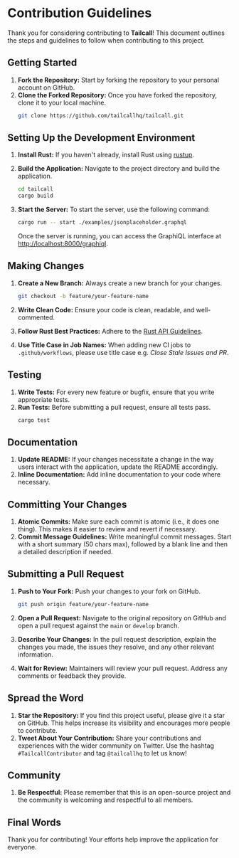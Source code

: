 # Contribution Guidelines

Thank you for considering contributing to **Tailcall**! This document outlines the steps and guidelines to follow when contributing to this project.

## Getting Started

1. **Fork the Repository:** Start by forking the repository to your personal account on GitHub.
2. **Clone the Forked Repository:** Once you have forked the repository, clone it to your local machine.
   ```bash
   git clone https://github.com/tailcallhq/tailcall.git
   ```

## Setting Up the Development Environment

1. **Install Rust:** If you haven't already, install Rust using [rustup](https://rustup.rs/).
2. **Build the Application:** Navigate to the project directory and build the application.

   ```bash
   cd tailcall
   cargo build
   ```

3. **Start the Server:** To start the server, use the following command:
   ```bash
   cargo run -- start ./examples/jsonplaceholder.graphql
   ```
   Once the server is running, you can access the GraphiQL interface at [http://localhost:8000/graphiql](http://localhost:8000/graphiql).

## Making Changes

1. **Create a New Branch:** Always create a new branch for your changes.

   ```bash
   git checkout -b feature/your-feature-name
   ```

2. **Write Clean Code:** Ensure your code is clean, readable, and well-commented.
3. **Follow Rust Best Practices:** Adhere to the [Rust API Guidelines](https://rust-lang.github.io/api-guidelines/about.html).
4. **Use Title Case in Job Names:** When adding new CI jobs to `.github/workflows`, please use title case e.g. _Close Stale Issues and PR_.

## Testing

1. **Write Tests:** For every new feature or bugfix, ensure that you write appropriate tests.
2. **Run Tests:** Before submitting a pull request, ensure all tests pass.
   ```bash
   cargo test
   ```

## Documentation

1. **Update README:** If your changes necessitate a change in the way users interact with the application, update the README accordingly.
2. **Inline Documentation:** Add inline documentation to your code where necessary.

## Committing Your Changes

1. **Atomic Commits:** Make sure each commit is atomic (i.e., it does one thing). This makes it easier to review and revert if necessary.
2. **Commit Message Guidelines:** Write meaningful commit messages. Start with a short summary (50 chars max), followed by a blank line and then a detailed description if needed.

## Submitting a Pull Request

1. **Push to Your Fork:** Push your changes to your fork on GitHub.

   ```bash
   git push origin feature/your-feature-name
   ```

2. **Open a Pull Request:** Navigate to the original repository on GitHub and open a pull request against the `main` or `develop` branch.
3. **Describe Your Changes:** In the pull request description, explain the changes you made, the issues they resolve, and any other relevant information.
4. **Wait for Review:** Maintainers will review your pull request. Address any comments or feedback they provide.

## Spread the Word

1. **Star the Repository:** If you find this project useful, please give it a star on GitHub. This helps increase its visibility and encourages more people to contribute.
2. **Tweet About Your Contribution:** Share your contributions and experiences with the wider community on Twitter. Use the hashtag `#TailcallContributor` and tag `@tailcallhq` to let us know!

## Community

1. **Be Respectful:** Please remember that this is an open-source project and the community is welcoming and respectful to all members.

## Final Words

Thank you for contributing! Your efforts help improve the application for everyone.
